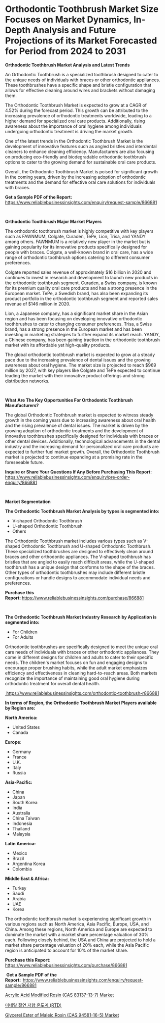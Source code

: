 <p><h1>Orthodontic Toothbrush Market Size Focuses on Market Dynamics, In-Depth Analysis and Future Projections of its Market Forecasted for Period from 2024 to 2031</h1></p><p><strong>Orthodontic Toothbrush Market Analysis and Latest Trends</strong></p>
<p><p>An Orthodontic Toothbrush is a specialized toothbrush designed to cater to the unique needs of individuals with braces or other orthodontic appliances. These toothbrushes have a specific shape and bristle configuration that allows for effective cleaning around wires and brackets without damaging them.</p><p>The Orthodontic Toothbrush Market is expected to grow at a CAGR of 4.52% during the forecast period. This growth can be attributed to the increasing prevalence of orthodontic treatments worldwide, leading to a higher demand for specialized oral care products. Additionally, rising awareness about the importance of oral hygiene among individuals undergoing orthodontic treatment is driving the market growth.</p><p>One of the latest trends in the Orthodontic Toothbrush Market is the development of innovative features such as angled bristles and interdental cleaners to enhance cleaning efficiency. Manufacturers are also focusing on producing eco-friendly and biodegradable orthodontic toothbrush options to cater to the growing demand for sustainable oral care products.</p><p>Overall, the Orthodontic Toothbrush Market is poised for significant growth in the coming years, driven by the increasing adoption of orthodontic treatments and the demand for effective oral care solutions for individuals with braces.</p></p>
<p><strong>Get a Sample PDF of the Report:&nbsp;</strong> <a href="https://www.reliablebusinessinsights.com/enquiry/request-sample/866881">https://www.reliablebusinessinsights.com/enquiry/request-sample/866881</a></p>
<p>&nbsp;</p>
<p><strong>Orthodontic Toothbrush Major Market Players</strong></p>
<p><p>The orthodontic toothbrush market is highly competitive with key players such as FAWNMUM, Colgate, Curaden, TePe, Lion, Trisa, and YANDY among others. FAWNMUM is a relatively new player in the market but is gaining popularity for its innovative products specifically designed for people with braces. Colgate, a well-known brand in oral care, has a wide range of orthodontic toothbrush options catering to different consumer preferences. </p><p>Colgate reported sales revenue of approximately $16 billion in 2020 and continues to invest in research and development to launch new products in the orthodontic toothbrush segment. Curaden, a Swiss company, is known for its premium quality oral care products and has a strong presence in the European market. TePe, a Swedish brand, has also been expanding its product portfolio in the orthodontic toothbrush segment and reported sales revenue of $146 million in 2020.</p><p>Lion, a Japanese company, has a significant market share in the Asian region and has been focusing on developing innovative orthodontic toothbrushes to cater to changing consumer preferences. Trisa, a Swiss brand, has a strong presence in the European market and has been investing in marketing strategies to further expand its market reach. YANDY, a Chinese company, has been gaining traction in the orthodontic toothbrush market with its affordable yet high-quality products.</p><p>The global orthodontic toothbrush market is expected to grow at a steady pace due to the increasing prevalence of dental issues and the growing awareness about oral hygiene. The market size is projected to reach $969 million by 2027, with key players like Colgate and TePe expected to continue leading the market with their innovative product offerings and strong distribution networks.</p></p>
<p>&nbsp;</p>
<p><strong>What Are The Key Opportunities For Orthodontic Toothbrush Manufacturers?</strong></p>
<p><p>The global Orthodontic Toothbrush market is expected to witness steady growth in the coming years due to increasing awareness about oral health and the rising prevalence of dental issues. The market is driven by the growing adoption of orthodontic treatments and the development of innovative toothbrushes specifically designed for individuals with braces or other dental devices. Additionally, technological advancements in the dental industry and the increasing demand for personalized oral care products are expected to further fuel market growth. Overall, the Orthodontic Toothbrush market is projected to continue expanding at a promising rate in the foreseeable future.</p></p>
<p><strong>Inquire or Share Your Questions If Any Before Purchasing This Report:</strong> <a href="https://www.reliablebusinessinsights.com/enquiry/pre-order-enquiry/866881">https://www.reliablebusinessinsights.com/enquiry/pre-order-enquiry/866881</a></p>
<p>&nbsp;</p>
<p><strong>Market Segmentation</strong></p>
<p><strong>The Orthodontic Toothbrush Market Analysis by types is segmented into:</strong></p>
<p><ul><li>V-shaped Orthodontic Toothbrush</li><li>U-shaped Orthodontic Toothbrush</li><li>Others</li></ul></p>
<p><p>The Orthodontic Toothbrush market includes various types such as V-shaped Orthodontic Toothbrush and U-shaped Orthodontic Toothbrush. These specialized toothbrushes are designed to effectively clean around braces and other orthodontic appliances. The V-shaped toothbrush has bristles that are angled to easily reach difficult areas, while the U-shaped toothbrush has a unique design that conforms to the shape of the braces. Other types of orthodontic toothbrushes may include different bristle configurations or handle designs to accommodate individual needs and preferences.</p></p>
<p><strong>Purchase this Report:&nbsp;</strong><a href="https://www.reliablebusinessinsights.com/purchase/866881">https://www.reliablebusinessinsights.com/purchase/866881</a></p>
<p>&nbsp;</p>
<p><strong>The Orthodontic Toothbrush Market Industry Research by Application is segmented into:</strong></p>
<p><ul><li>For Children</li><li>For Adults</li></ul></p>
<p><p>Orthodontic toothbrushes are specifically designed to meet the unique oral care needs of individuals with braces or other orthodontic appliances. They come in different designs for children and adults to cater to their specific needs. The children's market focuses on fun and engaging designs to encourage proper brushing habits, while the adult market emphasizes efficiency and effectiveness in cleaning hard-to-reach areas. Both markets recognize the importance of maintaining good oral hygiene during orthodontic treatment for overall dental health.</p></p>
<p><a href="https://www.reliablebusinessinsights.com/orthodontic-toothbrush-r866881">&nbsp;https://www.reliablebusinessinsights.com/orthodontic-toothbrush-r866881</a></p>
<p><strong>In terms of Region, the Orthodontic Toothbrush Market Players available by Region are:</strong></p>
<p>
    <p> <strong> North America: </strong>
        <ul>
            <li>United States</li>
            <li>Canada</li>
        </ul>
        </p> 
    <p> <strong> Europe: </strong>
        <ul>
            <li>Germany</li>
            <li>France</li>
            <li>U.K.</li>
            <li>Italy</li>
            <li>Russia</li>
        </ul>
        </p> 
    <p> <strong> Asia-Pacific: </strong>
        <ul>
            <li>China</li>
            <li>Japan</li>
            <li>South Korea</li>
            <li>India</li>
            <li>Australia</li>
            <li>China Taiwan</li>
            <li>Indonesia</li>
            <li>Thailand</li>
            <li>Malaysia</li>
        </ul>
        </p> 
    <p> <strong> Latin America: </strong>
        <ul>
            <li>Mexico</li>
            <li>Brazil</li>
            <li>Argentina Korea</li>
            <li>Colombia</li>
        </ul>
        </p> 
    <p> <strong> Middle East & Africa: </strong>
        <ul>
            <li>Turkey</li>
            <li>Saudi</li>
            <li>Arabia</li>
            <li>UAE</li>
            <li>Korea</li>
        </ul>
    </p>
    </p>
<p><p>The orthodontic toothbrush market is experiencing significant growth in various regions such as North America, Asia Pacific, Europe, USA, and China. Among these regions, North America and Europe are expected to dominate the market with a market share percentage valuation of 30% each. Following closely behind, the USA and China are projected to hold a market share percentage valuation of 20% each, while the Asia Pacific region is anticipated to account for 10% of the market share.</p></p>
<p><strong>Purchase this Report: </strong><a href="https://www.reliablebusinessinsights.com/purchase/866881">https://www.reliablebusinessinsights.com/purchase/866881</a></p>
<p>&nbsp;<strong>Get a Sample PDF of the Report:&nbsp;&nbsp;</strong><a href="https://www.reliablebusinessinsights.com/enquiry/request-sample/866881">https://www.reliablebusinessinsights.com/enquiry/request-sample/866881</a></p>
<p><strong></strong></p>
<p><p><a href="https://github.com/NorbertYates/Market-Research-Report-List-5/blob/main/acrylic-acid-modified-rosin-cas-83137-13-7-market.md">Acrylic Acid Modified Rosin (CAS 83137-13-7) Market</a></p><p><a href="https://github.com/Wesleyeilly8796202/Market-Research-Report-List-1/blob/main/9451908146187.md">미네랄 절연 저항 온도계 (RTD)</a></p><p><a href="https://github.com/itulahketika112/Market-Research-Report-List-1/blob/main/glycerel-ester-of-maleic-rosin-cas-94581-16-5-market.md">Glycerel Ester of Maleic Rosin (CAS 94581-16-5) Market</a></p></p>